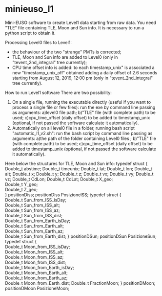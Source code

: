 # minieuso_l1
Mini-EUSO software to create Level1 data starting from raw data. 
You need "TLE" file containing TLE, Moon and Sun info. It is necessary to run a python script to obtain it. 

Processing Level0 files to Level1:
- the behaviour of the two "strange" PMTs is corrected;
- TLE, Moon and Sun info are added to Level0 (only in "tevent_2nd_integral" tree currently);
- CPU time offset info is added: to each timestamp_unix" is associated a new "timestamp_unix_off" obtained adding a daily offset of 2.6 seconds starting from August 12, 2019, 12:00 pm (only in "tevent_2nd_integral" tree currently).

How to run Level1 software
There are two possibility:
1) On a single file, running the executable directly (useful if you want to process a single file or few files):
run the exe by command line passing as arguments: a)level0 file path; b)"TLE" file (with complete path) to be used; c)cpu_time_offset (daily offset) to be added to timestamp_unix (optional, if not passed the software calculate it automatically). 
2) Automatically on all level0 file in a folder, running bash script "automatic_l1_v2.sh":
run the bash script by command line passing as arguments: a)the path of the folder containing Level0 files ; b)"TLE" file (with complete path) to be used; c)cpu_time_offset (daily offset) to be added to timestamp_unix (optional, if not passed the software calculate it automatically). 

Here below the structures for TLE, Moon and Sun info:
typedef struct {
      Double_t abstime;
      Double_t timeunix;
      Double_t lat;
      Double_t lon;
      Double_t alt;
      Double_t x;
      Double_t y;
      Double_t z;
      Double_t vx;
      Double_t vy;
      Double_t vz;
      Double_t CdLon;
      Double_t CdLat;
      Double_t X_geo;				
      Double_t Y_geo;				
      Double_t Z_geo;							
    } positionDiss;
    positionDiss PosizioneISS;
    typedef struct {			
      Double_t Sun_from_ISS_isDay;		
      Double_t Sun_from_ISS_alt;		
      Double_t Sun_from_ISS_az;		
      Double_t Sun_from_ISS_dist;		
      Double_t Sun_from_Earth_isDay;		
      Double_t Sun_from_Earth_alt;		
      Double_t Sun_from_Earth_az;		
      Double_t Sun_from_Earth_dist;
    } positionDSun;
    positionDSun PosizioneSun;
    typedef struct {		
      Double_t Moon_from_ISS_isDay;		
      Double_t Moon_from_ISS_alt;		
      Double_t Moon_from_ISS_az;		
      Double_t Moon_from_ISS_dist;       	
      Double_t Moon_from_Earth_isDay;		
      Double_t Moon_from_Earth_alt;		
      Double_t Moon_from_Earth_az;		
      Double_t Moon_from_Earth_dist;
      Double_t FractionMoon;
    } positionDMoon;
    positionDMoon PosizioneMoon;
    
    
    
   
